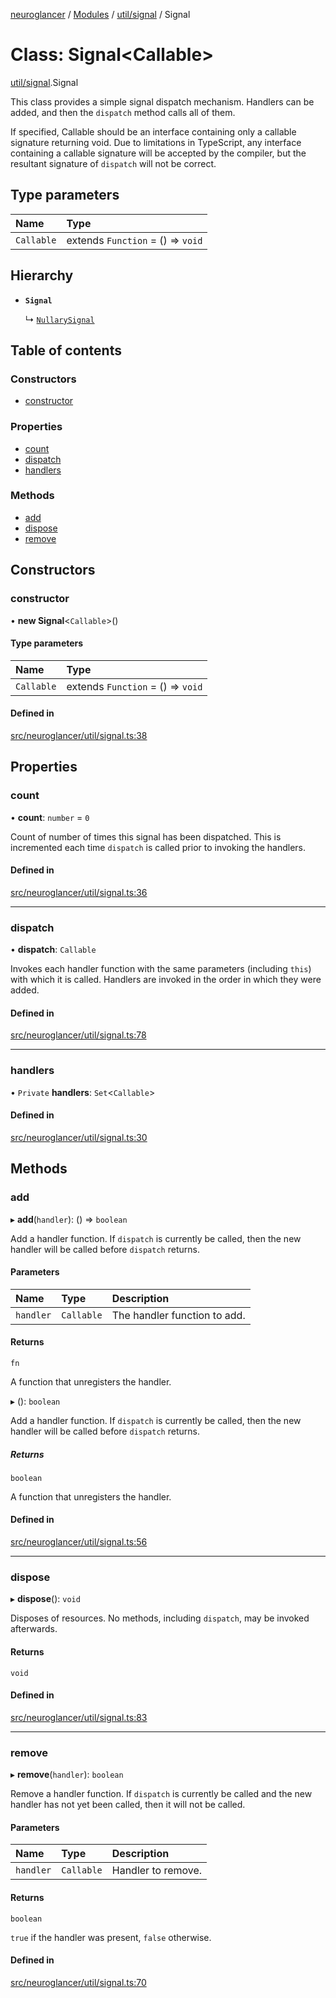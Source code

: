 [neuroglancer](../README.md) / [Modules](../modules.md) / [util/signal](../modules/util_signal.md) / Signal

# Class: Signal<Callable\>

[util/signal](../modules/util_signal.md).Signal

This class provides a simple signal dispatch mechanism.  Handlers can be added, and then the
`dispatch` method calls all of them.

If specified, Callable should be an interface containing only a callable signature returning
void.  Due to limitations in TypeScript, any interface containing a callable signature will be
accepted by the compiler, but the resultant signature of `dispatch` will not be correct.

## Type parameters

| Name | Type |
| :------ | :------ |
| `Callable` | extends `Function` = () => `void` |

## Hierarchy

- **`Signal`**

  ↳ [`NullarySignal`](util_signal.NullarySignal.md)

## Table of contents

### Constructors

- [constructor](util_signal.Signal.md#constructor)

### Properties

- [count](util_signal.Signal.md#count)
- [dispatch](util_signal.Signal.md#dispatch)
- [handlers](util_signal.Signal.md#handlers)

### Methods

- [add](util_signal.Signal.md#add)
- [dispose](util_signal.Signal.md#dispose)
- [remove](util_signal.Signal.md#remove)

## Constructors

### constructor

• **new Signal**<`Callable`\>()

#### Type parameters

| Name | Type |
| :------ | :------ |
| `Callable` | extends `Function` = () => `void` |

#### Defined in

[src/neuroglancer/util/signal.ts:38](https://github.com/ActiveBrainAtlas2/neuroglancer/blob/1beb5d34/src/neuroglancer/util/signal.ts#L38)

## Properties

### count

• **count**: `number` = `0`

Count of number of times this signal has been dispatched.  This is incremented each time
`dispatch` is called prior to invoking the handlers.

#### Defined in

[src/neuroglancer/util/signal.ts:36](https://github.com/ActiveBrainAtlas2/neuroglancer/blob/1beb5d34/src/neuroglancer/util/signal.ts#L36)

___

### dispatch

• **dispatch**: `Callable`

Invokes each handler function with the same parameters (including `this`) with which it is
called.  Handlers are invoked in the order in which they were added.

#### Defined in

[src/neuroglancer/util/signal.ts:78](https://github.com/ActiveBrainAtlas2/neuroglancer/blob/1beb5d34/src/neuroglancer/util/signal.ts#L78)

___

### handlers

• `Private` **handlers**: `Set`<`Callable`\>

#### Defined in

[src/neuroglancer/util/signal.ts:30](https://github.com/ActiveBrainAtlas2/neuroglancer/blob/1beb5d34/src/neuroglancer/util/signal.ts#L30)

## Methods

### add

▸ **add**(`handler`): () => `boolean`

Add a handler function.  If `dispatch` is currently be called, then the new handler will be
called before `dispatch` returns.

#### Parameters

| Name | Type | Description |
| :------ | :------ | :------ |
| `handler` | `Callable` | The handler function to add. |

#### Returns

`fn`

A function that unregisters the handler.

▸ (): `boolean`

Add a handler function.  If `dispatch` is currently be called, then the new handler will be
called before `dispatch` returns.

##### Returns

`boolean`

A function that unregisters the handler.

#### Defined in

[src/neuroglancer/util/signal.ts:56](https://github.com/ActiveBrainAtlas2/neuroglancer/blob/1beb5d34/src/neuroglancer/util/signal.ts#L56)

___

### dispose

▸ **dispose**(): `void`

Disposes of resources.  No methods, including `dispatch`, may be invoked afterwards.

#### Returns

`void`

#### Defined in

[src/neuroglancer/util/signal.ts:83](https://github.com/ActiveBrainAtlas2/neuroglancer/blob/1beb5d34/src/neuroglancer/util/signal.ts#L83)

___

### remove

▸ **remove**(`handler`): `boolean`

Remove a handler function.  If `dispatch` is currently be called and the new handler has not
yet been called, then it will not be called.

#### Parameters

| Name | Type | Description |
| :------ | :------ | :------ |
| `handler` | `Callable` | Handler to remove. |

#### Returns

`boolean`

`true` if the handler was present, `false` otherwise.

#### Defined in

[src/neuroglancer/util/signal.ts:70](https://github.com/ActiveBrainAtlas2/neuroglancer/blob/1beb5d34/src/neuroglancer/util/signal.ts#L70)
